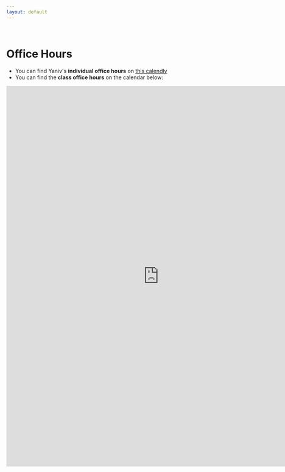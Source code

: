 ```yaml
---
layout: default
---
```



<br/>

# Office Hours

* You can find Yaniv's **individual office hours** on [this calendly](http://calendly.com/yanivyacoby/office-hours)
* You can find the **class office hours** on the calendar below:

<iframe src="https://calendar.google.com/calendar/embed?height=400&wkst=1&ctz=America%2FNew_York&bgcolor=%23ffffff&showPrint=0&mode=AGENDA&src=Y19hNTE4MjEyZWViN2FjZWUzN2MwNGJhZTU5NWVlNDE3MmY4MjUwNTk4ZDU1MDJjN2FiMTMxOTY4MDkxNmM0NDJlQGdyb3VwLmNhbGVuZGFyLmdvb2dsZS5jb20&color=%237986CB" style="border-width:0" width="800" height="1000" frameborder="0" scrolling="no"></iframe>


